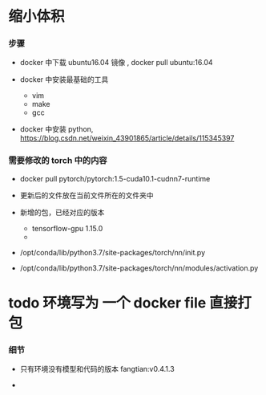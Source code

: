 # 缩小体积


### 步骤

* docker 中下载 ubuntu16.04 镜像 , docker pull ubuntu:16.04

* docker 中安装最基础的工具
    * vim
    * make
    * gcc

* docker 中安装 python, https://blog.csdn.net/weixin_43901865/article/details/115345397



### 需要修改的 torch 中的内容

* docker pull pytorch/pytorch:1.5-cuda10.1-cudnn7-runtime

* 更新后的文件放在当前文件所在的文件夹中

* 新增的包，已经对应的版本

    * tensorflow-gpu         1.15.0
    * 
   

* /opt/conda/lib/python3.7/site-packages/torch/nn/init.py 

* /opt/conda/lib/python3.7/site-packages/torch/nn/modules/activation.py


# todo 环境写为 一个 docker file 直接打包



### 细节

* 只有环境没有模型和代码的版本 fangtian:v0.4.1.3

* 



